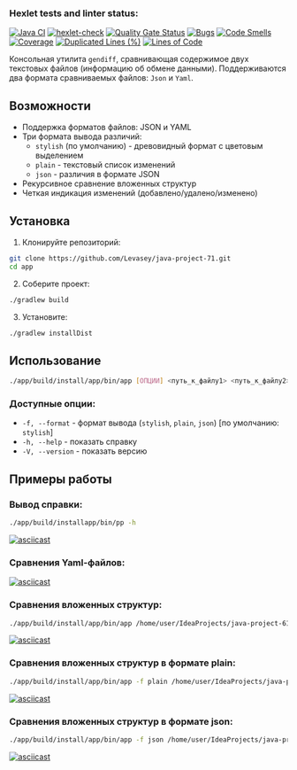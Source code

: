 ### Hexlet tests and linter status:
[![Java CI](https://github.com/Levasey/java-project-71/actions/workflows/build.yml/badge.svg)](https://github.com/Levasey/java-project-71/actions/workflows/build.yml)
[![hexlet-check](https://github.com/Levasey/java-project-71/actions/workflows/hexlet-check.yml/badge.svg)](https://github.com/Levasey/java-project-71/actions/workflows/hexlet-check.yml)
[![Quality Gate Status](https://sonarcloud.io/api/project_badges/measure?project=Levasey_java-project-71&metric=alert_status)](https://sonarcloud.io/summary/new_code?id=Levasey_java-project-71)
[![Bugs](https://sonarcloud.io/api/project_badges/measure?project=Levasey_java-project-71&metric=bugs)](https://sonarcloud.io/summary/new_code?id=Levasey_java-project-71)
[![Code Smells](https://sonarcloud.io/api/project_badges/measure?project=Levasey_java-project-71&metric=code_smells)](https://sonarcloud.io/summary/new_code?id=Levasey_java-project-71)
[![Coverage](https://sonarcloud.io/api/project_badges/measure?project=Levasey_java-project-71&metric=coverage)](https://sonarcloud.io/summary/new_code?id=Levasey_java-project-71)
[![Duplicated Lines (%)](https://sonarcloud.io/api/project_badges/measure?project=Levasey_java-project-71&metric=duplicated_lines_density)](https://sonarcloud.io/summary/new_code?id=Levasey_java-project-71)
[![Lines of Code](https://sonarcloud.io/api/project_badges/measure?project=Levasey_java-project-71&metric=ncloc)](https://sonarcloud.io/summary/new_code?id=Levasey_java-project-71)

Консольная утилита `gendiff`, сравнивающая содержимое двух текстовых файлов (информацию об обмене данными). Поддерживаются два формата сравниваемых файлов: `Json` и `Yaml`.

## Возможности

- Поддержка форматов файлов: JSON и YAML
- Три формата вывода различий:
    - `stylish` (по умолчанию) - древовидный формат с цветовым выделением
    - `plain` - текстовый список изменений
    - `json` - различия в формате JSON
- Рекурсивное сравнение вложенных структур
- Четкая индикация изменений (добавлено/удалено/изменено)

## Установка

1. Клонируйте репозиторий:
```bash
git clone https://github.com/Levasey/java-project-71.git
cd app
```

2. Соберите проект:
```bash
./gradlew build
```

3. Установите:
```bash
./gradlew installDist
```

## Использование

```bash
./app/build/install/app/bin/app [ОПЦИИ] <путь_к_файлу1> <путь_к_файлу2>
```

### Доступные опции:
- `-f, --format` - формат вывода (`stylish`, `plain`, `json`) [по умолчанию: `stylish`]
- `-h, --help` - показать справку
- `-V, --version` - показать версию

## Примеры работы

### Вывод справки:
```bash
./app/build/installapp/bin/pp -h
```
[![asciicast](https://asciinema.org/a/721920.svg)](https://asciinema.org/a/721920)

### Сравнения Yaml-файлов:
[![asciicast](https://asciinema.org/a/bgIcXql7FnmWniFnCXwbcyBag.svg)](https://asciinema.org/a/bgIcXql7FnmWniFnCXwbcyBag)

### Сравнения вложенных структур:
```bash
./app/build/install/app/bin/app /home/user/IdeaProjects/java-project-61/java-project-71/app/src/test/resources/file1.json /home/user/IdeaProjects/java-project-61/java-project-71/app/src/test/resources/file2.json
```
[![asciicast](https://asciinema.org/a/Tna9FYmKif19Ktfsa2F51s9CJ.svg)](https://asciinema.org/a/Tna9FYmKif19Ktfsa2F51s9CJ)

### Сравнения вложенных структур в формате plain:
```bash
./app/build/install/app/bin/app -f plain /home/user/IdeaProjects/java-project-61/java-project-71/app/src/test/resources/file1.json /home/user/IdeaProjects/java-project-61/java-project-71/app/src/test/resources/file2.json
```
[![asciicast](https://asciinema.org/a/OelGNVnRUKpwhbneEGOBAkwDX.svg)](https://asciinema.org/a/OelGNVnRUKpwhbneEGOBAkwDX)

### Сравнения вложенных структур в формате json:
```bash
./app/build/install/app/bin/app -f json /home/user/IdeaProjects/java-project-61/java-project-71/app/src/test/resources/file1.json /home/user/IdeaProjects/java-project-61/java-project-71/app/src/test/resources/file2.json
```
[![asciicast](https://asciinema.org/a/r4alFm2cZnhtAv0TUy1w39dDn.svg)](https://asciinema.org/a/r4alFm2cZnhtAv0TUy1w39dDn)